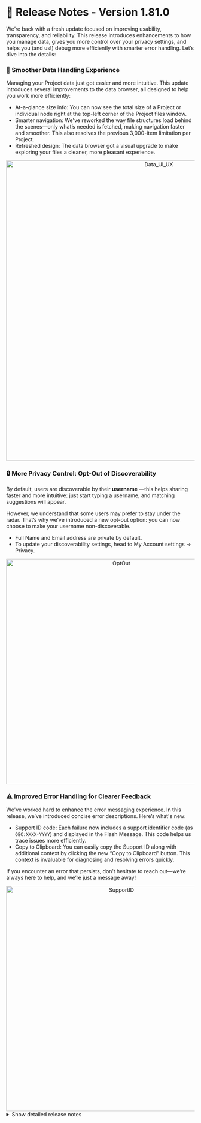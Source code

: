 # 🚀 Release Notes - Version 1.81.0

We’re back with a fresh update focused on improving usability, transparency, and reliability. This release introduces enhancements to how you manage data, gives you more control over your privacy settings, and helps you (and us!) debug more efficiently with smarter error handling. Let’s dive into the details:


### 📁 Smoother Data Handling Experience

Managing your Project data just got easier and more intuitive. This update introduces several improvements to the data browser, all designed to help you work more efficiently:
- At-a-glance size info: You can now see the total size of a Project or individual node right at the top-left corner of the Project files window.
- Smarter navigation: We've reworked the way file structures load behind the scenes—only what’s needed is fetched, making navigation faster and smoother. This also resolves the previous 3,000-item limitation per Project.
- Refreshed design: The data browser got a visual upgrade to make exploring your files a cleaner, more pleasant experience.

<div align="center">
  <img alt="Data_UI_UX" src="https://github.com/user-attachments/assets/88cbccdc-de0f-43d3-a8a2-bc60b39e2053" width="800px">
</div>


### 🔒 More Privacy Control: Opt-Out of Discoverability
By default, users are discoverable by their **username** —this helps sharing faster and more intuitive: just start typing a username, and matching suggestions will appear.

However, we understand that some users may prefer to stay under the radar. That’s why we’ve introduced a new opt-out option: you can now choose to make your username non-discoverable.
- Full Name and Email address are private by default.
- To update your discoverability settings, head to My Account settings → Privacy.

<div align="center">
  <img alt="OptOut" src="https://github.com/user-attachments/assets/c5485e96-4eb3-4b01-8162-3dcfd092356a" width="600px">
</div>


### ⚠️ Improved Error Handling for Clearer Feedback
We've worked hard to enhance the error messaging experience. In this release, we’ve introduced concise error descriptions. Here’s what's new:
- Support ID code: Each failure now includes a support identifier code (as `OEC:XXXX-YYYY`) and displayed in the Flash Message. This code helps us trace issues more efficiently.
- Copy to Clipboard: You can easily copy the Support ID along with additional context by clicking the new “Copy to Clipboard” button. This context is invaluable for diagnosing and resolving errors quickly.

If you encounter an error that persists, don’t hesitate to reach out—we’re always here to help, and we’re just a message away!

<div align="center">
  <img alt="SupportID" src="https://github.com/user-attachments/assets/847cf930-f288-4d80-9eb1-5378d84facf5" width="600px">
</div>


<details>
<summary>Show detailed release notes</summary>

</details>
